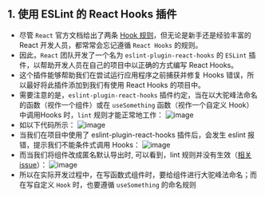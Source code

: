 ## 1. 使用 ESLint 的 React Hooks 插件
- 尽管 `React` 官方文档给出了两条 [Hook 规则](https://zh-hans.reactjs.org/docs/hooks-rules.html)，但无论是新手还是经验丰富的 React 开发人员，都常常会忘记遵循 `React Hooks` 的规则。
- 因此，`React` 团队开发了一个名为 `eslint-plugin-react-hooks` 的 `ESLint` 插件，以帮助开发人员在自己的项目中以正确的方式编写 React Hooks。
- 这个插件能够帮助我们在尝试运行应用程序之前捕获并修复 Hooks 错误，所以最好将此插件添加到我们有使用 React Hooks 的项目中。
- 需要注意的是，`eslint-plugin-react-hooks` 插件约定，当在以大驼峰法命名的函数（视作一个组件）或在 `useSomething` 函数（视作一个自定义 Hook）中调用Hooks 时，`lint` 规则才能正常地工作：
![image](https://p3-juejin.byteimg.com/tos-cn-i-k3u1fbpfcp/c6bbb98a27484e2096449d0fba512a42~tplv-k3u1fbpfcp-zoom-in-crop-mark:4536:0:0:0.image?)
- 如以下代码所示： 
![image](https://p1-juejin.byteimg.com/tos-cn-i-k3u1fbpfcp/af4891821307498ea8414687449fc69f~tplv-k3u1fbpfcp-zoom-in-crop-mark:4536:0:0:0.image?)
- 当我们在项目中使用了 eslint-plugin-react-hooks 插件后，会发生 eslint 报错，提示我们不能条件式调用 Hooks：
![image](https://p9-juejin.byteimg.com/tos-cn-i-k3u1fbpfcp/50f020dabddc461a81f23df07fd753d5~tplv-k3u1fbpfcp-zoom-in-crop-mark:4536:0:0:0.image?)
- 而当我们将组件改成匿名默认导出时, 可以看到，lint 规则并没有生效（[相关issue](https://github.com/facebook/react/issues/19155)）：
![image](https://p1-juejin.byteimg.com/tos-cn-i-k3u1fbpfcp/454788e9f6b14dc0bd0975fd96e4f32d~tplv-k3u1fbpfcp-zoom-in-crop-mark:4536:0:0:0.image?)
- 所以在实际开发过程中，在写函数式组件时，要给组件进行大驼峰法命名；而在写自定义 `Hook` 时，也要遵循 `useSomething` 的命名规则